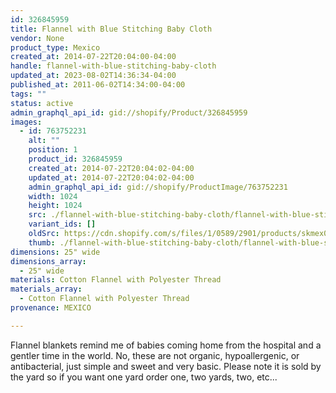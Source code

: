 ```yaml
---
id: 326845959
title: Flannel with Blue Stitching Baby Cloth
vendor: None
product_type: Mexico
created_at: 2014-07-22T20:04:00-04:00
handle: flannel-with-blue-stitching-baby-cloth
updated_at: 2023-08-02T14:36:34-04:00
published_at: 2011-06-02T14:34:00-04:00
tags: ""
status: active
admin_graphql_api_id: gid://shopify/Product/326845959
images:
  - id: 763752231
    alt: ""
    position: 1
    product_id: 326845959
    created_at: 2014-07-22T20:04:02-04:00
    updated_at: 2014-07-22T20:04:02-04:00
    admin_graphql_api_id: gid://shopify/ProductImage/763752231
    width: 1024
    height: 1024
    src: ./flannel-with-blue-stitching-baby-cloth/flannel-with-blue-stitching-baby-cloth__0.jpg
    variant_ids: []
    oldSrc: https://cdn.shopify.com/s/files/1/0589/2901/products/skmex0102.tif.jpeg?v=1406073842
    thumb: ./flannel-with-blue-stitching-baby-cloth/flannel-with-blue-stitching-baby-cloth__0-thumb.jpg
dimensions: 25" wide
dimensions_array:
  - 25" wide
materials: Cotton Flannel with Polyester Thread
materials_array:
  - Cotton Flannel with Polyester Thread
provenance: MEXICO

---
```


Flannel blankets remind me of babies coming home from the hospital and a gentler time in the world. No, these are not organic, hypoallergenic, or antibacterial, just simple and sweet and very basic. Please note it is sold by the yard so if you want one yard order one, two yards, two, etc...